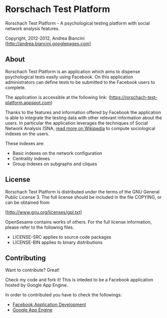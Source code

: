 Rorschach Test Platform
=======================

Rorschach Test Platform - A psychological testing platform with social network analysis features.

Copyright, 2012-2012, Andrea Biancini [http://andrea.biancini.googlepages.com]

About
-----

Rorschach Test Platform is an application which aims to dispense psychological tests easily using
Facebook. On this application administrators can define tests to be submitted to the Facebook users
to complete.

The application is accessible at the following link:
(https://rorschach-test-platform.appspot.com)

Thanks to the features and information offered by Facebook the application is able to integrate the
testing data with other relevant information about the users. In particular the application leverages
the techniques of Social Network Analysis (SNA,
[read more on Wikipedia](http://en.wikipedia.org/wiki/Social_network_analysis) to compute sociological
indexes on the users.

These indexes are:

  * Basic indexes on the network configuration
  * Centrality indexes
  * Group indexes on subgraphs and cliques

License
-------
Rorschach Test Platform is distributed under the terms of the GNU General Public License 3.
The full license should be included in the file COPYING, or can be obtained from

  [http://www.gnu.org/licenses/gpl.txt]

OpenSesame contains works of others. For the full license information, please
refer to the following files.

  * LICENSE-SRC applies to source code packages
  * LICENSE-BIN applies to binary distributions


Contributing
------------

Want to contribute? Great!

Check my code and fork it! This is inteded to be a Facebook application hosted by Google App Engine.

In order to contributed you have to check the followings:

  * [Facebook Application Development](https://developers.facebook.com/)
  * [Google App Engine](https://developers.google.com/appengine/)
 